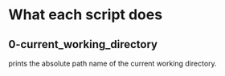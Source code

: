 # What each script does #

## 0-current_working_directory  ##

prints the absolute path name of the current working directory.

##   ##
